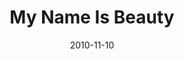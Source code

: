 ---
layout: music 
title: "My Name Is Beauty"
date: 2010-11-10 
description: "Demo mix of \"My Name Is Beauty.\""
audio: "http://s3.amazonaws.com/crossroadsaudiomessages/My%20Name%20Is%20Beauty%20[Demo%20Mix].mp3"
audio-duration: "04:31"
src: "http://s3.amazonaws.com/crossroads-media/images/legacy/content/beauty_190x100.jpg"
---